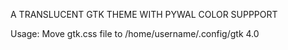 A TRANSLUCENT GTK THEME WITH PYWAL COLOR SUPPPORT

Usage: 
Move gtk.css file to /home/username/.config/gtk 4.0
